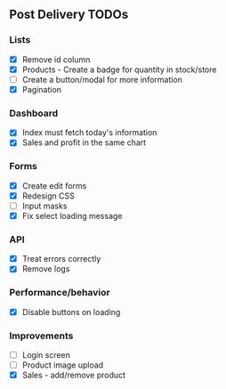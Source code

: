## Post Delivery TODOs

### Lists

- [x] Remove id column
- [x] Products - Create a badge for quantity in stock/store
- [ ] Create a button/modal for more information
- [x] Pagination

### Dashboard

- [x] Index must fetch today's information
- [x] Sales and profit in the same chart

### Forms

- [x] Create edit forms
- [x] Redesign CSS
- [ ] Input masks
- [x] Fix select loading message

### API

- [x] Treat errors correctly
- [x] Remove logs

### Performance/behavior

- [x] Disable buttons on loading

### Improvements

- [ ] Login screen
- [ ] Product image upload
- [x] Sales - add/remove product